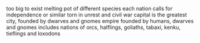 too big to exist
melting pot of different species
each nation calls for independence or similar
torn in unrest and civil war
capital is the greatest city, founded by dwarves and gnomes
empire founded by humans, dwarves and gnomes
includes nations of orcs, halflings, goliaths, tabaxi, kenku, tieflings and loxodons
